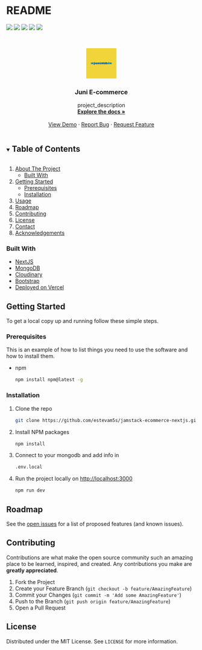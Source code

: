 # README

[![](https://img.shields.io/github/contributors/juniHub/jamstack-ecommerce-nextjs.svg?style=for-the-badge)](https://github.com/juniHub/jamstack-ecommerce-nextjs/graphs/contributors) [![](https://img.shields.io/github/forks/juniHub/jamstack-ecommerce-nextjs.svg?style=for-the-badge)](https://github.com/juniHub/jamstack-ecommerce-nextjs/network/members) [![](https://img.shields.io/github/stars/juniHub/jamstack-ecommerce-nextjs.svg?style=for-the-badge)](https://github.com/juniHub/jamstack-ecommerce-nextjs/stargazers) [![](https://img.shields.io/github/issues/juniHub/jamstack-ecommerce-nextjs.svg?style=for-the-badge)](https://github.com/juniHub/jamstack-ecommerce-nextjs/issues) [![](https://img.shields.io/github/license/juniHub/jamstack-ecommerce-nextjs.svg?style=for-the-badge)](https://github.com/juniHub/jamstack-ecommerce-nextjs/blob/master/LICENSE.txt)

<!-- PROJECT LOGO -->
<br />
<p align="center">
  <a href="https://github.com/juniHub/jamstack-ecommerce-nextjs">
    <img src="logo.png" alt="Logo" width="80" height="80">
  </a>

  <h3 align="center">Juni E-commerce</h3>

  <p align="center">
    project_description
    <br />
    <a href="https://github.com/juniHub/jamstack-ecommerce-nextjs"><strong>Explore the docs »</strong></a>
    <br />
    <br />
    <a href="https://juni-ecommerce.vercel.app/" target="_blank">View Demo</a>
    ·
    <a href="https://github.com/juniHub/jamstack-ecommerce-nextjs/issues">Report Bug</a>
    ·
    <a href="https://github.com/juniHub/jamstack-ecommerce-nextjs/issues">Request Feature</a>
  </p>
</p>



<!-- TABLE OF CONTENTS -->
<details open="open">
  <summary><h2 style="display: inline-block">Table of Contents</h2></summary>
  <ol>
    <li>
      <a href="#about-the-project">About The Project</a>
      <ul>
        <li><a href="#built-with">Built With</a></li>
      </ul>
    </li>
    <li>
      <a href="#getting-started">Getting Started</a>
      <ul>
        <li><a href="#prerequisites">Prerequisites</a></li>
        <li><a href="#installation">Installation</a></li>
      </ul>
    </li>
    <li><a href="#usage">Usage</a></li>
    <li><a href="#roadmap">Roadmap</a></li>
    <li><a href="#contributing">Contributing</a></li>
    <li><a href="#license">License</a></li>
    <li><a href="#contact">Contact</a></li>
    <li><a href="#acknowledgements">Acknowledgements</a></li>
  </ol>
</details>

### Built With

* [NextJS](https://nextjs.org/)
* [MongoDB](https://www.mongodb.com/)
* [Cloudinary](https://cloudinary.com/)
* [Bootstrap](https://getbootstrap.com/)
* [Deployed on Vercel](https://vercel.com/)


<!-- GETTING STARTED -->

## Getting Started

To get a local copy up and running follow these simple steps.

### Prerequisites

This is an example of how to list things you need to use the software and how to install them.

* npm

  ```bash
  npm install npm@latest -g
  ```

### Installation

1. Clone the repo

   ```bash
   git clone https://github.com/estevam5s/jamstack-ecommerce-nextjs.git
   ```

2. Install NPM packages

   ```bash
   npm install
   ```

3. Connect to your mongodb and add info in

   ```bash
   .env.local
   ```

4. Run the project locally on [http://localhost:3000](http://localhost:3000)

   ```bash
   npm run dev
   ```

## Roadmap

See the [open issues](https://github.com/estevam5s/jamstack-ecommerce-nextjs%20/issues) for a list of proposed features \(and known issues\).

## Contributing

Contributions are what make the open source community such an amazing place to be learned, inspired, and created. Any contributions you make are **greatly appreciated**.

1. Fork the Project
2. Create your Feature Branch \(`git checkout -b feature/AmazingFeature`\)
3. Commit your Changes \(`git commit -m 'Add some AmazingFeature'`\)
4. Push to the Branch \(`git push origin feature/AmazingFeature`\)
5. Open a Pull Request

## License

Distributed under the MIT License. See `LICENSE` for more information.
